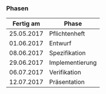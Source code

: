 ### Phasen

| Fertig am  | Phase           |
| ---------- | --------------- |
| 25.05.2017 | Pflichtenheft   |
| 01.06.2017 | Entwurf         |
| 08.06.2017 | Spezifikation   |
| 29.06.2017 | Implementierung |
| 06.07.2017 | Verifikation    |
| 12.07.2017 | Präsentation    |
